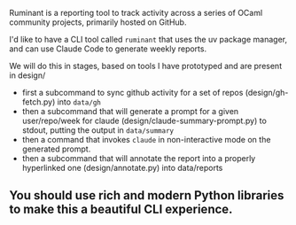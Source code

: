 Ruminant is a reporting tool to track activity across a series of OCaml community projects, primarily hosted on GitHub.

I'd like to have a CLI tool called `ruminant` that uses the uv package manager, and can use Claude Code to generate weekly reports.

We will do this in stages, based on tools I have prototyped and are present in design/

- first a subcommand to sync github activity for a set of repos (design/gh-fetch.py) into `data/gh`
- then a subcommand that will generate a prompt for a given user/repo/week for claude (design/claude-summary-prompt.py) to stdout, putting the output in `data/summary`
- then a command that invokes `claude` in non-interactive mode on the generated prompt.
- then a subcommand that will annotate the report into a properly hyperlinked one (design/annotate.py) into data/reports

You should use rich and modern Python libraries to make this a beautiful CLI experience.
- 
